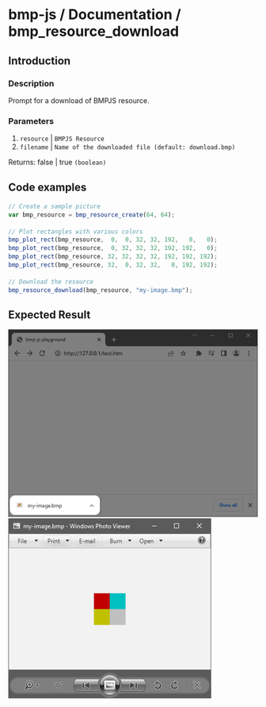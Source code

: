 # bmp-js / Documentation / bmp_resource_download

## Introduction

### Description

Prompt for a download of BMPJS resource.

### Parameters

1. `resource` | `BMPJS Resource`
2. `filename` | `Name of the downloaded file (default: download.bmp)`

Returns: false | true `(boolean)`

## Code examples

```js
// Create a sample picture
var bmp_resource = bmp_resource_create(64, 64);

// Plot rectangles with various colors
bmp_plot_rect(bmp_resource,  0,  0, 32, 32, 192,   0,   0);
bmp_plot_rect(bmp_resource,  0, 32, 32, 32, 192, 192,   0);
bmp_plot_rect(bmp_resource, 32, 32, 32, 32, 192, 192, 192);
bmp_plot_rect(bmp_resource, 32,  0, 32, 32,   0, 192, 192);

// Download the resource
bmp_resource_download(bmp_resource, "my-image.bmp");
```

## Expected Result

![expected-result-1](./img/006.png)
![expected-result-2](./img/007.png)
